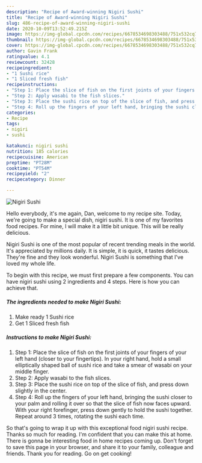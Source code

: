 ```yaml
---
description: "Recipe of Award-winning Nigiri Sushi"
title: "Recipe of Award-winning Nigiri Sushi"
slug: 486-recipe-of-award-winning-nigiri-sushi
date: 2020-10-09T13:52:49.215Z
image: https://img-global.cpcdn.com/recipes/6678534698303488/751x532cq70/nigiri-sushi-recipe-main-photo.jpg
thumbnail: https://img-global.cpcdn.com/recipes/6678534698303488/751x532cq70/nigiri-sushi-recipe-main-photo.jpg
cover: https://img-global.cpcdn.com/recipes/6678534698303488/751x532cq70/nigiri-sushi-recipe-main-photo.jpg
author: Gavin Frank
ratingvalue: 4.1
reviewcount: 32428
recipeingredient:
- "1 Sushi rice"
- "1 Sliced fresh fish"
recipeinstructions:
- "Step 1: Place the slice of fish on the first joints of your fingers of your left hand (closer to your fingertips). In your right hand, hold a small elliptically shaped ball of sushi rice and take a smear of wasabi on your middle finger."
- "Step 2: Apply wasabi to the fish slices."
- "Step 3: Place the sushi rice on top of the slice of fish, and press down slightly in the center."
- "Step 4: Roll up the fingers of your left hand, bringing the sushi closer to your palm and rolling it over so that the slice of fish now faces upward. With your right forefinger, press down gently to hold the sushi together. Repeat around 3 times, rotating the sushi each time."
categories:
- Recipe
tags:
- nigiri
- sushi

katakunci: nigiri sushi 
nutrition: 185 calories
recipecuisine: American
preptime: "PT28M"
cooktime: "PT54M"
recipeyield: "2"
recipecategory: Dinner

---
```



![Nigiri Sushi](https://img-global.cpcdn.com/recipes/6678534698303488/751x532cq70/nigiri-sushi-recipe-main-photo.jpg)

Hello everybody, it's me again, Dan, welcome to my recipe site. Today, we're going to make a special dish, nigiri sushi. It is one of my favorites food recipes. For mine, I will make it a little bit unique. This will be really delicious.

Nigiri Sushi is one of the most popular of recent trending meals in the world. It's appreciated by millions daily. It is simple, it is quick, it tastes delicious. They're fine and they look wonderful. Nigiri Sushi is something that I've loved my whole life.




To begin with this recipe, we must first prepare a few components. You can have nigiri sushi using 2 ingredients and 4 steps. Here is how you can achieve that.

<!--inarticleads1-->

##### The ingredients needed to make Nigiri Sushi:

1. Make ready 1 Sushi rice
1. Get 1 Sliced fresh fish




<!--inarticleads2-->

##### Instructions to make Nigiri Sushi:

1. Step 1: Place the slice of fish on the first joints of your fingers of your left hand (closer to your fingertips). In your right hand, hold a small elliptically shaped ball of sushi rice and take a smear of wasabi on your middle finger.
1. Step 2: Apply wasabi to the fish slices.
1. Step 3: Place the sushi rice on top of the slice of fish, and press down slightly in the center.
1. Step 4: Roll up the fingers of your left hand, bringing the sushi closer to your palm and rolling it over so that the slice of fish now faces upward. With your right forefinger, press down gently to hold the sushi together. Repeat around 3 times, rotating the sushi each time.




So that's going to wrap it up with this exceptional food nigiri sushi recipe. Thanks so much for reading. I'm confident that you can make this at home. There is gonna be interesting food in home recipes coming up. Don't forget to save this page in your browser, and share it to your family, colleague and friends. Thank you for reading. Go on get cooking!
